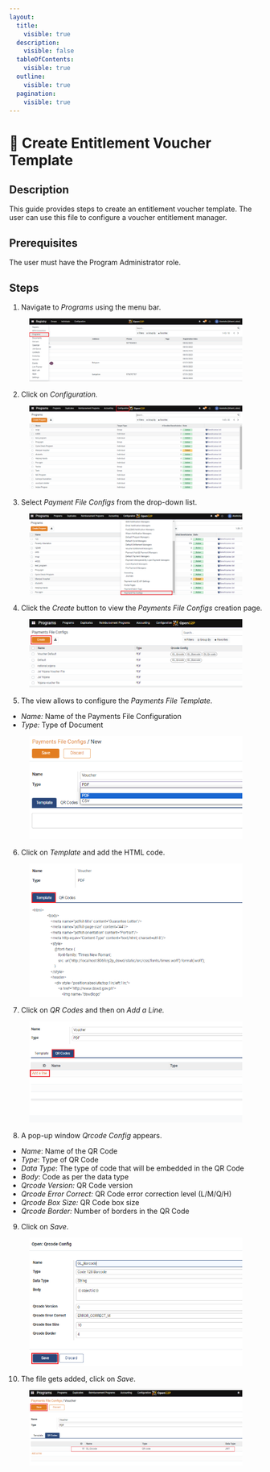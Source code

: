 ```yaml
---
layout:
  title:
    visible: true
  description:
    visible: false
  tableOfContents:
    visible: true
  outline:
    visible: true
  pagination:
    visible: true
---
```


# 📔 Create Entitlement Voucher Template

## Description

This guide provides steps to create an entitlement voucher template. The user can use this file to configure a voucher entitlement manager.

## Prerequisites

The user must have the Program Administrator role.

## Steps

1. Navigate to _Programs_ using the menu bar.

<figure><img src="../../../../.gitbook/assets/payment-file-program (1).png" alt=""><figcaption></figcaption></figure>

2. Click on _Configuration._

<figure><img src="../../../../.gitbook/assets/payment-file-conf.webp" alt=""><figcaption></figcaption></figure>

3. Select _Payment File Configs_ from the drop-down list.

<figure><img src="../../../../.gitbook/assets/payment-file-fonf-drop-down.PNG" alt=""><figcaption></figcaption></figure>

4. Click the _Create_ button to view the _Payments File Configs_ creation page.

<figure><img src="../../../../.gitbook/assets/create-paymeny-file-conf.PNG" alt=""><figcaption></figcaption></figure>

5. The view allows to configure the _Payments File Template_.

* _Name:_ Name of the Payments File Configuration
* _Type:_ Type of Document

<figure><img src="../../../../.gitbook/assets/payment-file-view-page (1).png" alt=""><figcaption></figcaption></figure>

6. Click on _Template_ and add the HTML code.

<figure><img src="../../../../.gitbook/assets/template-payment-file-conf.PNG" alt=""><figcaption></figcaption></figure>

7. Click on _QR Codes_ and then on _Add a Line._

<figure><img src="../../../../.gitbook/assets/payment-fileconf-qrcode-addline.PNG" alt=""><figcaption></figcaption></figure>

8. A pop-up window _Qrcode Config_ appears.

* _Name_: Name of the QR Code
* _Type_: Type of QR Code
* _Data Type_: The type of code that will be embedded in the QR Code
* _Body_: Code as per the data type
* _Qrcode Version:_ QR Code version
* _Qrcode Error Correct:_ QR Code error correction level (L/M/Q/H)
* _Qrcode Box Size:_ QR Code box size
* _Qrcode Border:_ Number of borders in the QR Code

9. Click on _Save_.

<figure><img src="../../../../.gitbook/assets/qr-code-template.PNG" alt=""><figcaption></figcaption></figure>

10. The file gets added, click on _Save_.

<figure><img src="../../../../.gitbook/assets/save-qrcode.PNG" alt=""><figcaption></figcaption></figure>
